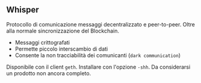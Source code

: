 ## Whisper

Protocollo di comunicazione messaggi decentralizzato e peer-to-peer.
Oltre alla normale sincronizzazione del Blockchain.
* Messaggi crittografati
* Permette piccolo interscambio di dati
* Consente la non tracciabilità dei comunicanti (`dark communication`)

Disponibile con il client `geth`. Installare con l'opzione `-shh`.
Da considerarsi un prodotto non ancora completo.
